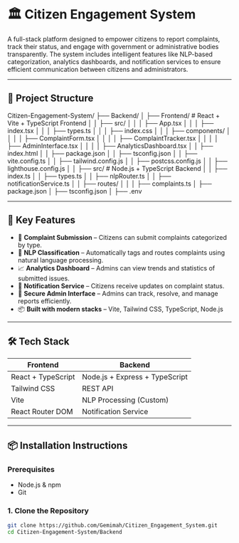 # 🏛️ Citizen Engagement System

A full-stack platform designed to empower citizens to report complaints, track their status, and engage with government or administrative bodies transparently. The system includes intelligent features like NLP-based categorization, analytics dashboards, and notification services to ensure efficient communication between citizens and administrators.

---

## 📁 Project Structure

Citizen-Engagement-System/
├── Backend/
│ ├── Frontend/ # React + Vite + TypeScript Frontend
│ │ ├── src/
│ │ │ ├── App.tsx
│ │ │ ├── index.tsx
│ │ │ ├── types.ts
│ │ │ ├── index.css
│ │ │ ├── components/
│ │ │ │ ├── ComplaintForm.tsx
│ │ │ │ ├── ComplaintTracker.tsx
│ │ │ │ ├── AdminInterface.tsx
│ │ │ │ ├── AnalyticsDashboard.tsx
│ │ ├── index.html
│ │ ├── package.json
│ │ ├── tsconfig.json
│ │ ├── vite.config.ts
│ │ ├── tailwind.config.js
│ │ ├── postcss.config.js
│ │ ├── lighthouse.config.js
│
│ ├── src/ # Node.js + TypeScript Backend
│ │ ├── index.ts
│ │ ├── types.ts
│ │ ├── nlpRouter.ts
│ │ ├── notificationService.ts
│ │ ├── routes/
│ │ │ ├── complaints.ts
│ ├── package.json
│ ├── tsconfig.json
│ ├── .env


---

## 🚀 Key Features

- 📝 **Complaint Submission** – Citizens can submit complaints categorized by type.
- 🧠 **NLP Classification** – Automatically tags and routes complaints using natural language processing.
- 📈 **Analytics Dashboard** – Admins can view trends and statistics of submitted issues.
- 🔔 **Notification Service** – Citizens receive updates on complaint status.
- 🔐 **Secure Admin Interface** – Admins can track, resolve, and manage reports efficiently.
- 📦 **Built with modern stacks** – Vite, Tailwind CSS, TypeScript, Node.js

---

## 🛠️ Tech Stack

| Frontend               | Backend                     |
|------------------------|-----------------------------|
| React + TypeScript     | Node.js + Express + TypeScript |
| Tailwind CSS           | REST API                    |
| Vite                   | NLP Processing (Custom)     |
| React Router DOM       | Notification Service        |

---

## 📦 Installation Instructions

### Prerequisites

- Node.js & npm
- Git

### 1. Clone the Repository

```bash
git clone https://github.com/Gemimah/Citizen_Engagement_System.git
cd Citizen-Engagement-System/Backend



